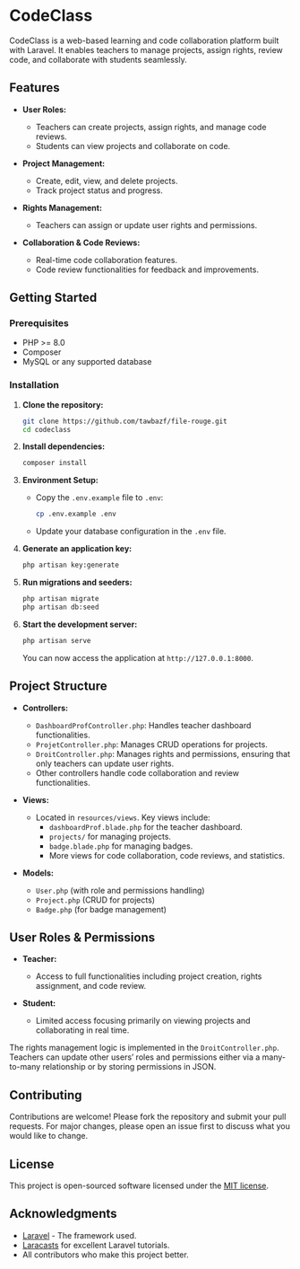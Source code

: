 # CodeClass

CodeClass is a web-based learning and code collaboration platform built with Laravel. It enables teachers to manage projects, assign rights, review code, and collaborate with students seamlessly.

## Features

- **User Roles:**  
  - Teachers can create projects, assign rights, and manage code reviews.
  - Students can view projects and collaborate on code.
  
- **Project Management:**  
  - Create, edit, view, and delete projects.
  - Track project status and progress.
  
- **Rights Management:**  
  - Teachers can assign or update user rights and permissions.
  
- **Collaboration & Code Reviews:**  
  - Real-time code collaboration features.
  - Code review functionalities for feedback and improvements.

## Getting Started

### Prerequisites

- PHP >= 8.0
- Composer
- MySQL or any supported database

### Installation

1. **Clone the repository:**
   ```bash
   git clone https://github.com/tawbazf/file-rouge.git
   cd codeclass
   ```

2. **Install dependencies:**
   ```bash
   composer install
   ```

3. **Environment Setup:**

   - Copy the `.env.example` file to `.env`:
     ```bash
     cp .env.example .env
     ```
   - Update your database configuration in the `.env` file.

4. **Generate an application key:**
   ```bash
   php artisan key:generate
   ```

5. **Run migrations and seeders:**
   ```bash
   php artisan migrate
   php artisan db:seed
   ```

6. **Start the development server:**
   ```bash
   php artisan serve
   ```
   
   You can now access the application at `http://127.0.0.1:8000`.

## Project Structure

- **Controllers:**  
  - `DashboardProfController.php`: Handles teacher dashboard functionalities.
  - `ProjetController.php`: Manages CRUD operations for projects.
  - `DroitController.php`: Manages rights and permissions, ensuring that only teachers can update user rights.
  - Other controllers handle code collaboration and review functionalities.

- **Views:**  
  - Located in `resources/views`. Key views include:
    - `dashboardProf.blade.php` for the teacher dashboard.
    - `projects/` for managing projects.
    - `badge.blade.php` for managing badges.
    - More views for code collaboration, code reviews, and statistics.

- **Models:**  
  - `User.php` (with role and permissions handling)
  - `Project.php` (CRUD for projects)
  - `Badge.php` (for badge management)

## User Roles & Permissions

- **Teacher:**  
  - Access to full functionalities including project creation, rights assignment, and code review.
  
- **Student:**  
  - Limited access focusing primarily on viewing projects and collaborating in real time.

The rights management logic is implemented in the `DroitController.php`. Teachers can update other users’ roles and permissions either via a many-to-many relationship or by storing permissions in JSON.

## Contributing

Contributions are welcome! Please fork the repository and submit your pull requests. For major changes, please open an issue first to discuss what you would like to change.

## License

This project is open-sourced software licensed under the [MIT license](https://opensource.org/licenses/MIT).

## Acknowledgments

- [Laravel](https://laravel.com) - The framework used.
- [Laracasts](https://laracasts.com) for excellent Laravel tutorials.
- All contributors who make this project better.